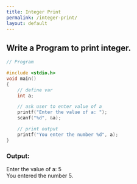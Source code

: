 ```yaml
---
title: Integer Print
permalink: /integer-print/
layout: default
---
```


## Write a Program to print integer.

``` c
// Program

#include <stdio.h>
void main()
{
    // define var
    int a;

    // ask user to enter value of a
    printf("Enter the value of a: ");
    scanf("%d", &a);

    // print output
    printf("You enter the number %d", a);
}

```

### Output: <br/> 
Enter the value of a: 5 <br/>
You entered the number 5.
